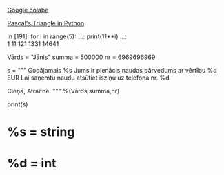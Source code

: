 [Google colabe](https://colab.research.google.com/notebooks/intro.ipynb)

[Pascal's Triangle in Python](https://www.faceprep.in/python/pascal-triangle-in-python/)

In [191]: for i in range(5):
     ...:     print(11**i)
     ...:     
1
11
121
1331
14641


Vārds = "Jānis"
summa = 500000
nr = 6969696969




s = """
Godājamais %s
Jums ir pienācis naudas pārvedums
ar vērtību %d EUR
Lai saņemtu naudu atsūtiet
īsziņu uz telefona nr. %d

Cieņā,
         Atraitne.
"""  %(Vārds,summa,nr)

print(s)


# %s = string
# %d = int
